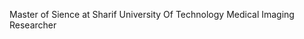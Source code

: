  Master of Sience at Sharif University Of Technology 
 Medical Imaging Researcher
<!---
AmirJodeiry2000/AmirJodeiry2000 is a ✨ special ✨ repository because its `README.md` (this file) appears on your GitHub profile.
You can click the Preview link to take a look at your changes.
--->
